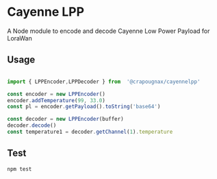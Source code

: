 # Cayenne LPP

A Node module to encode and decode Cayenne Low Power Payload for LoraWan

## Usage

```javascript

import { LPPEncoder,LPPDecoder } from  '@crapougnax/cayennelpp'

const encoder = new LPPEncoder()
encoder.addTemperature(99, 33.0)
const pl = encoder.getPayload().toString('base64')

const decoder = new LPPEncoder(buffer)
decoder.decode()
const temperature1 = decoder.getChannel(1).temperature
```

## Test

```bash
npm test
```
